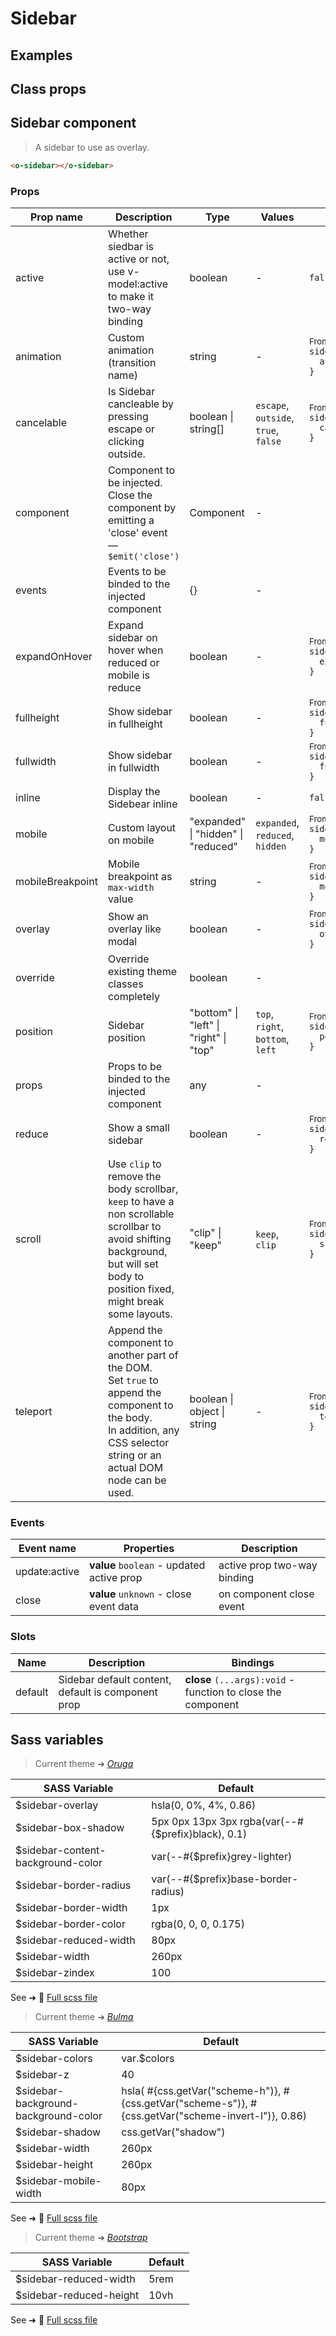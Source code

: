 # Sidebar

<div class="vp-doc">

</div>

<div class="vp-example">

## Examples

<example-sidebar />

</div>

<div class="vp-example">

## Class props

<inspector-sidebar-viewer />

</div>

<div class="vp-doc">

## Sidebar component

> A sidebar to use as overlay.

```html
<o-sidebar></o-sidebar>
```

### Props

| Prop name        | Description                                                                                                                                                                         | Type                                   | Values                               | Default                                                                                                                                                            |
| ---------------- | ----------------------------------------------------------------------------------------------------------------------------------------------------------------------------------- | -------------------------------------- | ------------------------------------ | ------------------------------------------------------------------------------------------------------------------------------------------------------------------ |
| active           | Whether siedbar is active or not, use v-model:active to make it two-way binding                                                                                                     | boolean                                | -                                    | <code style='white-space: nowrap; padding: 0;'>false</code>                                                                                                        |
| animation        | Custom animation (transition name)                                                                                                                                                  | string                                 | -                                    | <div><small>From <b>config</b>:</small></div><code style='white-space: nowrap; padding: 0;'>sidebar: {<br>&nbsp;&nbsp;animation: undefined<br>}</code>             |
| cancelable       | Is Sidebar cancleable by pressing escape or clicking outside.                                                                                                                       | boolean \| string[]                    | `escape`, `outside`, `true`, `false` | <div><small>From <b>config</b>:</small></div><code style='white-space: nowrap; padding: 0;'>sidebar: {<br>&nbsp;&nbsp;cancelable: ["escape","outside"]<br>}</code> |
| component        | Component to be injected.<br/>Close the component by emitting a 'close' event — `$emit('close')`                                                                                    | Component                              | -                                    |                                                                                                                                                                    |
| events           | Events to be binded to the injected component                                                                                                                                       | {}                                     | -                                    |                                                                                                                                                                    |
| expandOnHover    | Expand sidebar on hover when reduced or mobile is reduce                                                                                                                            | boolean                                | -                                    | <div><small>From <b>config</b>:</small></div><code style='white-space: nowrap; padding: 0;'>sidebar: {<br>&nbsp;&nbsp;expandOnHover: false<br>}</code>             |
| fullheight       | Show sidebar in fullheight                                                                                                                                                          | boolean                                | -                                    | <div><small>From <b>config</b>:</small></div><code style='white-space: nowrap; padding: 0;'>sidebar: {<br>&nbsp;&nbsp;fullheight: false<br>}</code>                |
| fullwidth        | Show sidebar in fullwidth                                                                                                                                                           | boolean                                | -                                    | <div><small>From <b>config</b>:</small></div><code style='white-space: nowrap; padding: 0;'>sidebar: {<br>&nbsp;&nbsp;fullwidth: false<br>}</code>                 |
| inline           | Display the Sidebear inline                                                                                                                                                         | boolean                                | -                                    | <code style='white-space: nowrap; padding: 0;'>false</code>                                                                                                        |
| mobile           | Custom layout on mobile                                                                                                                                                             | "expanded" \| "hidden" \| "reduced"    | `expanded`, `reduced`, `hidden`      | <div><small>From <b>config</b>:</small></div><code style='white-space: nowrap; padding: 0;'>sidebar: {<br>&nbsp;&nbsp;mobile: undefined<br>}</code>                |
| mobileBreakpoint | Mobile breakpoint as `max-width` value                                                                                                                                              | string                                 | -                                    | <div><small>From <b>config</b>:</small></div><code style='white-space: nowrap; padding: 0;'>sidebar: {<br>&nbsp;&nbsp;mobileBreakpoint: undefined<br>}</code>      |
| overlay          | Show an overlay like modal                                                                                                                                                          | boolean                                | -                                    | <div><small>From <b>config</b>:</small></div><code style='white-space: nowrap; padding: 0;'>sidebar: {<br>&nbsp;&nbsp;overlay: false<br>}</code>                   |
| override         | Override existing theme classes completely                                                                                                                                          | boolean                                | -                                    |                                                                                                                                                                    |
| position         | Sidebar position                                                                                                                                                                    | "bottom" \| "left" \| "right" \| "top" | `top`, `right`, `bottom`, `left`     | <div><small>From <b>config</b>:</small></div><code style='white-space: nowrap; padding: 0;'>sidebar: {<br>&nbsp;&nbsp;position: "left"<br>}</code>                 |
| props            | Props to be binded to the injected component                                                                                                                                        | any                                    | -                                    |                                                                                                                                                                    |
| reduce           | Show a small sidebar                                                                                                                                                                | boolean                                | -                                    | <div><small>From <b>config</b>:</small></div><code style='white-space: nowrap; padding: 0;'>sidebar: {<br>&nbsp;&nbsp;reduce: false<br>}</code>                    |
| scroll           | Use `clip` to remove the body scrollbar, `keep` to have a non scrollable scrollbar to avoid shifting background,<br/>but will set body to position fixed, might break some layouts. | "clip" \| "keep"                       | `keep`, `clip`                       | <div><small>From <b>config</b>:</small></div><code style='white-space: nowrap; padding: 0;'>sidebar: {<br>&nbsp;&nbsp;scroll: "clip"<br>}</code>                   |
| teleport         | Append the component to another part of the DOM.<br/>Set `true` to append the component to the body.<br/>In addition, any CSS selector string or an actual DOM node can be used.    | boolean \| object \| string            | -                                    | <div><small>From <b>config</b>:</small></div><code style='white-space: nowrap; padding: 0;'>sidebar: {<br>&nbsp;&nbsp;teleport: false<br>}</code>                  |

### Events

| Event name    | Properties                                | Description                 |
| ------------- | ----------------------------------------- | --------------------------- |
| update:active | **value** `boolean` - updated active prop | active prop two-way binding |
| close         | **value** `unknown` - close event data    | on component close event    |

### Slots

| Name    | Description                                        | Bindings                                                     |
| ------- | -------------------------------------------------- | ------------------------------------------------------------ |
| default | Sidebar default content, default is component prop | **close** `(...args):void` - function to close the component |

</div>

<div class="vp-doc">

## Sass variables

<div class="theme-oruga">

> Current theme ➜ _[Oruga](https://github.com/oruga-ui/theme-oruga)_

| SASS Variable                     | Default                                            |
| --------------------------------- | -------------------------------------------------- |
| $sidebar-overlay                  | hsla(0, 0%, 4%, 0.86)                              |
| $sidebar-box-shadow               | 5px 0px 13px 3px rgba(var(--#{$prefix}black), 0.1) |
| $sidebar-content-background-color | var(--#{$prefix}grey-lighter)                      |
| $sidebar-border-radius            | var(--#{$prefix}base-border-radius)                |
| $sidebar-border-width             | 1px                                                |
| $sidebar-border-color             | rgba(0, 0, 0, 0.175)                               |
| $sidebar-reduced-width            | 80px                                               |
| $sidebar-width                    | 260px                                              |
| $sidebar-zindex                   | 100                                                |

See ➜ 📄 [Full scss file](https://github.com/oruga-ui/theme-oruga/tree/main/src/assets/scss/components/_sidebar.scss)

</div>
<div class="theme-bulma">

> Current theme ➜ _[Bulma](https://github.com/oruga-ui/theme-bulma)_

| SASS Variable                        | Default                                                                                             |
| ------------------------------------ | --------------------------------------------------------------------------------------------------- |
| $sidebar-colors                      | var.$colors                                                                                         |
| $sidebar-z                           | 40                                                                                                  |
| $sidebar-background-background-color | hsla( #{css.getVar("scheme-h")}, #{css.getVar("scheme-s")}, #{css.getVar("scheme-invert-l")}, 0.86) |
| $sidebar-shadow                      | css.getVar("shadow")                                                                                |
| $sidebar-width                       | 260px                                                                                               |
| $sidebar-height                      | 260px                                                                                               |
| $sidebar-mobile-width                | 80px                                                                                                |

See ➜ 📄 [Full scss file](https://github.com/oruga-ui/theme-bulma/tree/main/src/assets/scss/components/_sidebar.scss)

</div>
<div class="theme-bootstrap">

> Current theme ➜ _[Bootstrap](https://github.com/oruga-ui/theme-bootstrap)_

| SASS Variable           | Default |
| ----------------------- | ------- |
| $sidebar-reduced-width  | 5rem    |
| $sidebar-reduced-height | 10vh    |

See ➜ 📄 [Full scss file](https://github.com/oruga-ui/theme-bootstrap/tree/main/src/assets/scss/components/_sidebar.scss)

</div>

</div>
